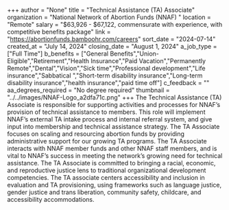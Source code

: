 +++
author = "None"
title = "Technical Assistance (TA) Associate"
organization = "National Network of Abortion Funds (NNAF) "
location = "Remote"
salary = "$63,926 - $67,122, commensurate with experience, with competitive benefits package"
link = "https://abortionfunds.bamboohr.com/careers"
sort_date = "2024-07-14"
created_at = "July 14, 2024"
closing_date = "August 1, 2024"
a_job_type = ["Full Time"]
b_benefits = ["General Benefits","Union-Eligible","Retirement","Health Insurance","Paid Vacation","Permanently Remote","Dental","Vision","Sick time","Professional development","Life insurance","Sabbatical ","Short-term disability insurance","Long-term disability insurance","health insurance","paid time off"]
c_feedback = ""
aa_degrees_required = "No degree required"
thumbnail = "../../images/NNAF-Logo_a2dfa71c.png"
+++
The Technical Assistance (TA) Associate is responsible for supporting activities and processes for NNAF’s provision of technical assistance to members. This role will implement NNAF’s external TA intake process and internal referral system, and give input into membership and technical assistance strategy. The TA Associate focuses on scaling and resourcing abortion funds by providing administrative support for our growing TA programs. The TA Associate interacts with NNAF member funds and other NNAF staff members, and is vital to NNAF’s success in meeting the network’s growing need for technical assistance. The TA Associate is committed to bringing a racial, economic, and reproductive justice lens to traditional organizational development competencies. The TA associate centers accessibility and inclusion in evaluation and TA provisioning, using frameworks such as language justice, gender justice and trans liberation, community safety, childcare, and accessibility accommodations. 